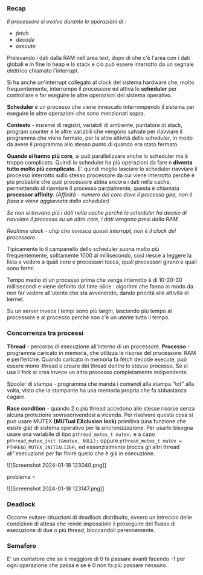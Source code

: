 ### Recap

*Il processore si evolve durante le operazioni di :* 
- *fetch*
- *decode*
- *execute*

Prelevando i dati dalla RAM nell'area text, dopo di che c'è l'area con i dati globali e in fine lo heap e lo stack e ciò può essere interrotto da un segnale elettrico chiamato l'interrupt.

Si ha anche un'interrupt collegato al clock del sistema hardware che, molto frequentemente, interrompe il processore ed attiva lo **scheduler** per controllare e far eseguire le altre operazioni del sistema operativo.

**Scheduler** è un processo che viene innescato interrompendo il sistema per eseguire le altre operazioni che sono menzionati sopra.

**Contesto** - insieme di registri, variabili di ambiente, puntatore di stack, program counter e le altre variabili che vengono salvate per riavviare il programma che viene fermato, per le altre attività dello scheduler, in modo da avere il programma allo stesso punto di quando era stato fermato.

**Quando si hanno più core**, si può parallelizzare anche lo scheduler ma è troppo complicato. Quindi lo scheduler ha più operazioni da fare e **diventa tutto molto più complicato.** E' quindi meglio lasciare lo scheduler riavviare il processo interrotto sullo stesso processore da cui viene interrotto perché è più probabile che quel processore abbia ancora i dati nella cache, permettendo di riavviare il processo parzialmente, questa è chiamata **processor affinity**. *(Affinità - numero del core dove il processo gira, non è fissa e viene aggiornata dallo scheduler)*

*Se non si trovano più i dati nella cache perché lo scheduler  ha deciso di riavviare il processo su un altro core, i dati vengono presi dalla RAM.*

*Realtime clock - chip che innesca questi interrupt, non è il clock del processore.*

Tipicamente lo il campanello dello scheduler suona molto più frequentemente, solitamente 1000 al millisecondo, così riesce a leggere la lista e vedere a quali core e processori tocca, quali processori girano e quali sono fermi.

Tempo medio di un processo prima che venga interrotto è di 10-20-30 millisecondi e viene definito dal time-slice : algoritmi che fanno in modo da non far vedere all'utente che sta avvenendo, dando priorità alle attività di kernel.

Su un server invece i tempi sono più larghi, lasciando più tempo al processore e al processo perché non c'è un utente tutto il tempo.
### Concorrenza tra processi

**Thread** - percorso di esecuzione all'interno di un processore.
**Processo** - programma caricato in memoria, che utilizza le risorse del processore: RAM e periferiche. Quando caricato in memoria fa fetch decode execute, può essere mono-thread o creare dei thread dentro lo stesso processo. Se si usa il fork si crea invece un altro processo completamente indipendente.

Spooler di stampa - programma che manda i comandi alla stampa "tot" alla volta, visto che la stampante ha una memoria propria che fa abbastanza cagare. 

**Race condition** - quando 2 o più thread accedono alle stesse risorse senza alcuna protezione sovrascrivendosi a vicenda.
Per risolvere questa cosa si può usare MUTEX **(MUTual EXclusion lock)** primitiva (una funzione che esiste già) di sistema operativo per la sincronizzazione.
Per usarlo bisogna usare una variabile di  tipo `pthread_mutex_t mutex;` e a capo `pthread_mutex_init (&mutex, NULL);` oppure 
`pthread_mutex_t mutex = PTHREAD_MUTEX_INITIALIZER;`  ed essenzialmente blocca gli altri thread all''esecuzione per far finire quello che è già in esecuzione.

![[Screenshot 2024-01-18 123040.png]]

problema = 

![[Screenshot 2024-01-18 123147.png]]

### Deadlock

Occorre evitare situazioni di deadlock distribuito, ovvero un intreccio delle
condizioni di attesa che rende impossibile il proseguire del flusso di esecuzione
di due o più thread, bloccandoli perennemente.
### Semaforo

E' un contatore che se è maggiore di 0 fa passare avanti facendo -1 per ogni operazione che passa e se è 0 non fa più passare nessuno.
